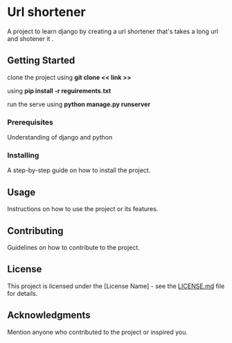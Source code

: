# Url shortener 
A project to learn django by creating a url shortener that's takes a long url and shotener it .

## Getting Started
clone the project using **git clone << link >>**

using **pip install -r reguirements.txt**

run the serve using **python manage.py runserver**
### Prerequisites
Understanding of django and python 


### Installing
A step-by-step guide on how to install the project.

## Usage
Instructions on how to use the project or its features.

## Contributing
Guidelines on how to contribute to the project.

## License
This project is licensed under the [License Name] - see the [LICENSE.md](LICENSE.md) file for details.

## Acknowledgments
Mention anyone who contributed to the project or inspired you. 
